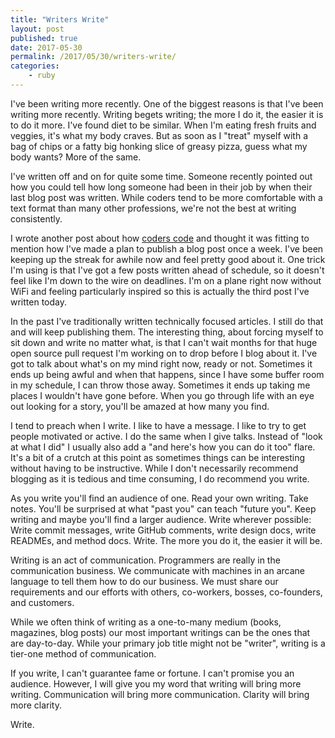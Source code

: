```yaml
---
title: "Writers Write"
layout: post
published: true
date: 2017-05-30
permalink: /2017/05/30/writers-write/
categories:
    - ruby
---
```


I've been writing more recently. One of the biggest reasons is that I've been writing more recently. Writing begets writing; the more I do it, the easier it is to do it more. I've found diet to be similar. When I'm eating fresh fruits and veggies, it's what my body craves. But as soon as I "treat" myself with a bag of chips or a fatty big honking slice of greasy pizza, guess what my body wants? More of the same.

I've written off and on for quite some time. Someone recently pointed out how you could tell how long someone had been in their job by when their last blog post was written. While coders tend to be more comfortable with a text format than many other professions, we're not the best at writing consistently.

I wrote another post about how [coders code](https://schneems.com/2017/05/24/coders-code/) and thought it was fitting to mention how I've made a plan to publish a blog post once a week. I've been keeping up the streak for awhile now and feel pretty good about it. One trick I'm using is that I've got a few posts written ahead of schedule, so it doesn't feel like I'm down to the wire on deadlines. I'm on a plane right now without WiFi and feeling particularly inspired so this is actually the third post I've written today.

In the past I've traditionally written technically focused articles. I still do that and will keep publishing them. The interesting thing, about forcing myself to sit down and write no matter what, is that I can't wait months for that huge open source pull request I'm working on to drop before I blog about it. I've got to talk about what's on my mind right now, ready or not. Sometimes it ends up being awful and when that happens, since I have some buffer room in my schedule, I can throw those away. Sometimes it ends up taking me places I wouldn't have gone before. When you go through life with an eye out looking for a story, you'll be amazed at how many you find.

I tend to preach when I write. I like to have a message. I like to try to get people motivated or active. I do the same when I give talks. Instead of "look at what I did" I usually also add a "and here's how you can do it too" flare. It's a bit of a crutch at this point as sometimes things can be interesting without having to be instructive. While I don't necessarily recommend blogging as it is tedious and time consuming, I do recommend you write.

As you write you'll find an audience of one. Read your own writing. Take notes. You'll be surprised at what "past you" can teach "future you". Keep writing and maybe you'll find a larger audience. Write wherever possible: Write commit messages, write GitHub comments, write design docs, write READMEs, and method docs. Write. The more you do it, the easier it will be.

Writing is an act of communication. Programmers are really in the communication business. We communicate with machines in an arcane language to tell them how to do our business. We must share our requirements and our efforts with others, co-workers, bosses, co-founders, and customers.

While we often think of writing as a one-to-many medium (books, magazines, blog posts) our most important writings can be the ones that are day-to-day. While your primary job title might not be "writer", writing is a tier-one method of communication.

If you write, I can't guarantee fame or fortune. I can't promise you an audience. However, I will give you my word that writing will bring more writing. Communication will bring more communication. Clarity will bring more clarity.

Write.


